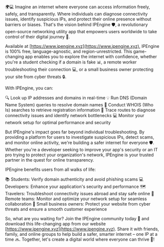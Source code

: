 🌍💻 Imagine an internet where everyone can access information freely, safely, and transparently. Where individuals can diagnose connectivity issues, identify suspicious IPs, and protect their online presence without barriers or biases. That's the vision behind IPEngine 🛡️, a revolutionary open-source networking utility app that empowers users worldwide to take control of their digital journey 🚀.

Available at [https://www.ipengine.xyz](https://www.ipengine.xyz), IPEngine is 100% free, language-agnostic, and region-unrestricted. This game-changing app enables you to explore the internet with confidence, whether you're a student checking if a domain is fake 📊, a remote worker troubleshooting their connection 💻, or a small business owner protecting your site from cyber threats 🔒.

With IPEngine, you can:

🔍 Look up IP addresses and domains in real-time
💡 Run DNS (Domain Name System) queries to resolve domain names
💪 Conduct WHOIS (Who Is) searches to retrieve registration information
🚗 Trace routes to diagnose connectivity issues and identify network bottlenecks
💻 Monitor your network setup for optimal performance and security

But IPEngine's impact goes far beyond individual troubleshooting. By providing a platform for users to investigate suspicious IPs, detect scams, and monitor online activity, we're building a safer internet for everyone 🛡️. Whether you're a developer seeking to improve your app's security or an IT pro trying to protect your organization's network, IPEngine is your trusted partner in the quest for online transparency.

IPEngine benefits users from all walks of life:

📚 Students: Verify domain authenticity and avoid phishing scams
💻 Developers: Enhance your application's security and performance
🗺️ Travelers: Troubleshoot connectivity issues abroad and stay safe online
💼 Remote teams: Monitor and optimize your network setup for seamless collaboration
🏢 Small business owners: Protect your website from cyber threats and ensure a smooth customer experience

So, what are you waiting for? Join the IPEngine community today 🌟 and download this life-changing app from our website [https://www.ipengine.xyz](https://www.ipengine.xyz). Share it with friends, family, and online groups to help build a safer, smarter internet – one IP at a time 🔜. Together, let's create a digital world where everyone can thrive 🌟!